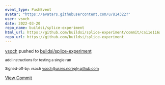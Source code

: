 ```yaml
---
event_type: PushEvent
avatar: "https://avatars.githubusercontent.com/u/814322?"
user: vsoch
date: 2022-03-20
repo_name: buildsi/splice-experiment
html_url: https://github.com/buildsi/splice-experiment/commit/ca11e116afe3755d3d80c021f6647898bbe3068f
repo_url: https://github.com/buildsi/splice-experiment
---
```


<a href='https://github.com/vsoch' target='_blank'>vsoch</a> pushed to <a href='https://github.com/buildsi/splice-experiment' target='_blank'>buildsi/splice-experiment</a>

<small>add instructions for testing a single run

Signed-off-by: vsoch <vsoch@users.noreply.github.com></small>

<a href='https://github.com/buildsi/splice-experiment/commit/ca11e116afe3755d3d80c021f6647898bbe3068f' target='_blank'>View Commit</a>